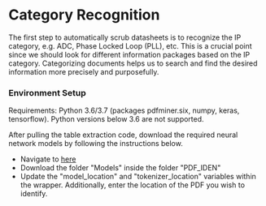 # Category Recognition

The first step to automatically scrub datasheets is to recognize the IP category, e.g. ADC, Phase Locked Loop (PLL), etc. This is a crucial point since we should look for different information packages based on the IP category. Categorizing documents helps us to search and find the desired information more precisely and purposefully.

### Environment Setup

Requirements: Python 3.6/3.7 (packages pdfminer.six, numpy, keras, tensorflow). Python versions below 3.6 are not supported.

After pulling the table extraction code, download the required neural network models by following the instructions below.
 - Navigate to [here](https://umich.app.box.com/s/64pqr725gbz538q1htgb60x3alrxrkiy)
 - Download the folder "Models" inside the folder "PDF_IDEN"
 - Update the "model_location" and "tokenizer_location" variables within the wrapper.
    Additionally, enter the location of the PDF you wish to identify.
